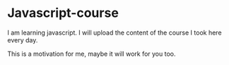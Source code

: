 # Javascript-course
I am learning javascript. I will upload the content of the course I took here every day.

This is a motivation for me, maybe it will work for you too.
